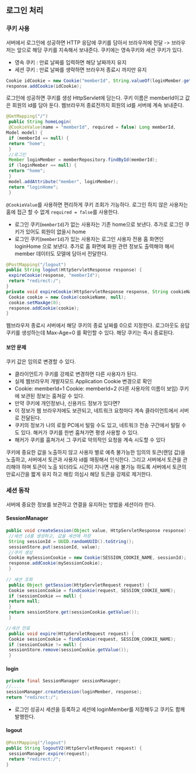 ## 로그인 처리

### 쿠키 사용
서버에서 로그인에 성공하면 HTTP 응답에 쿠키를 담아서 브라우저에 전달 -> 브라우저는 앞으로 해당 쿠키를 지속해서 보내준다.
쿠키에는 영속쿠키와 세션 쿠키가 있다.
* 영속 쿠키 : 만료 날짜를 입력하면 해당 날짜까지 유지
* 세션 쿠키 : 만료 날짜를 생략하면 브라우저 종료시 까지만 유지

```java
Cookie idCookie = new Cookie("memberId", String.valueOf(loginMember.getId()));
response.addCookie(idCookie);
```
로그인에 성공하면 쿠키를 생성 HttpServlet에 담는다. 쿠키 이름은 memberId이고 값은 회원의 id를 담아 둔다. 웹브라우저 종료전까지 회원의 id를 서버에 계속 보내준다.

```java
@GetMapping("/")
 public String homeLogin(
 @CookieValue(name = "memberId", required = false) Long memberId,
Model model) {
 if (memberId == null) {
 return "home";
 }
 //로그인
 Member loginMember = memberRepository.findById(memberId);
 if (loginMember == null) {
 return "home";
 }
 model.addAttribute("member", loginMember);
 return "loginHome";
 }
 ```
`@CookieValue`를 사용하면 편리하게 쿠키 조회가 가능하다. 로그인 하지 않은 사용자는 홈에 접근 할 수 없게 `required = false`를 사용한다.
* 로그인 쿠키(`memberId`)가 없는 사용자는 기존 home으로 보낸다. 추가로 로그인 쿠키가 있어도 회원이 없을시 home
* 로그인 쿠키(`memberId`)가 있는 사용자는 로그인 사용자 전용 홈 화면인 loginHome 으로 보낸다. 추가로 홈 화면에 화원 관련 정보도 출력해야 해서 member 데이터도 모델에 담아서 전달한다.

```java
@PostMapping("/logout")
public String logout(HttpServletResponse response) {
 expireCookie(response, "memberId");
 return "redirect:/";
}
private void expireCookie(HttpServletResponse response, String cookieName) {
 Cookie cookie = new Cookie(cookieName, null);
 cookie.setMaxAge(0);
 response.addCookie(cookie);
}
```

웹브라우저 종료시 서버에서 해당 쿠키의 종료 날짜를 0으로 지정한다. 로그아웃도 응답 쿠키를 생성하는데 Max-Age=0 를 확인할 수 있다. 해당 쿠키는 즉시 종료된다.

#### 보안 문제
쿠키 값은 임의로 변경할 수 있다.
  * 클라이언트가 쿠키를 강제로 변경하면 다른 사용자가 된다.
  * 실제 웹브라우저 개발자모드 Application Cookie 변경으로 확인
  * Cookie: memberId=1 Cookie: memberId=2 (다른 사용자의 이름이 보임)
쿠키에 보관된 정보는 훔쳐갈 수 있다.
  * 만약 쿠키에 개인정보나, 신용카드 정보가 있다면?
  * 이 정보가 웹 브라우저에도 보관되고, 네트워크 요청마다 계속 클라이언트에서 서버로 전달된다.
  * 쿠키의 정보가 나의 로컬 PC에서 털릴 수도 있고, 네트워크 전송 구간에서 털릴 수도 있다.
해커가 쿠키를 한번 훔쳐가면 평생 사용할 수 있다.
  * 해커가 쿠키를 훔쳐가서 그 쿠키로 악의적인 요청을 계속 시도할 수 있다

쿠키에 중요한 값을 노출하지 않고 사용자 별로 예측 불가능한 임의의 토큰(랜덤 값)을 노출하고, 서버에서 토큰과 사용자 id를 매핑해서 인식한다. 
그리고 서버에서 토큰을 관리해야 하며 토큰이 노출 되더라도 시간이 지나면 사용 불가능 하도록 서버에서 토큰의 만료시간을 짧게 유지 하고 해킹 의심시 해당 토큰을 강제로 제거한다.

### 세션 동작
서버에 중요한 정보를 보관하고 연결을 유지하는 방법을 세션이라 한다.

#### SessionManager
```java
public void createSession(Object value, HttpServletResponse response) {
 //세션 id를 생성하고, 값을 세션에 저장
 String sessionId = UUID.randomUUID().toString();
 sessionStore.put(sessionId, value);
 //쿠키 생성
 Cookie mySessionCookie = new Cookie(SESSION_COOKIE_NAME, sessionId);
 response.addCookie(mySessionCookie);
 }
 
// 세션 조회
 public Object getSession(HttpServletRequest request) {
 Cookie sessionCookie = findCookie(request, SESSION_COOKIE_NAME);
 if (sessionCookie == null) {
 return null;
 }
 return sessionStore.get(sessionCookie.getValue());
 }

//세션 만료
 public void expire(HttpServletRequest request) {
 Cookie sessionCookie = findCookie(request, SESSION_COOKIE_NAME);
 if (sessionCookie != null) {
 sessionStore.remove(sessionCookie.getValue());
 }
 ```
 #### login
 ```java
 private final SessionManager sessionManager;
 //....
sessionManager.createSession(loginMember, response);
 return "redirect:/";
 ```
* 로그인 성공시 세션을 등록하고 세션에 loginMember를 저장해두고 쿠키도 함께 발행한다.

#### logout
```java
@PostMapping("/logout")
public String logoutV2(HttpServletRequest request) {
 sessionManager.expire(request);
 return "redirect:/";
}
```
